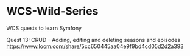 # WCS-Wild-Series
WCS quests to learn Symfony

Quest 13: CRUD - Adding, editing and deleting seasons and episodes https://www.loom.com/share/5cc650445aa04e9f9bd4cd05d2d2a393
